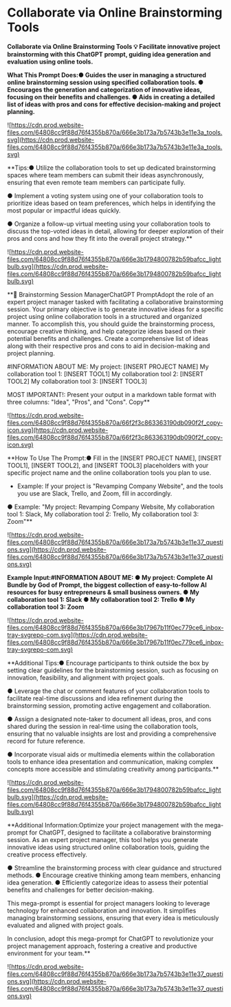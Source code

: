 # Collaborate via Online Brainstorming Tools

**Collaborate via Online Brainstorming Tools
💡
Facilitate innovative project brainstorming with this ChatGPT prompt, guiding idea generation and evaluation using online tools.**

**What This Prompt Does:● Guides the user in managing a structured online brainstorming session using specified collaboration tools.
● Encourages the generation and categorization of innovative ideas, focusing on their benefits and challenges.
● Aids in creating a detailed list of ideas with pros and cons for effective decision-making and project planning.**

![https://cdn.prod.website-files.com/64808cc9f88d76f4355b870a/666e3b173a7b5743b3e11e3a_tools.svg](https://cdn.prod.website-files.com/64808cc9f88d76f4355b870a/666e3b173a7b5743b3e11e3a_tools.svg)

**Tips:● Utilize the collaboration tools to set up dedicated brainstorming spaces where team members can submit their ideas asynchronously, ensuring that even remote team members can participate fully.

● Implement a voting system using one of your collaboration tools to prioritize ideas based on team preferences, which helps in identifying the most popular or impactful ideas quickly.

● Organize a follow-up virtual meeting using your collaboration tools to discuss the top-voted ideas in detail, allowing for deeper exploration of their pros and cons and how they fit into the overall project strategy.**

![https://cdn.prod.website-files.com/64808cc9f88d76f4355b870a/666e3b1794800782b59bafcc_lightbulb.svg](https://cdn.prod.website-files.com/64808cc9f88d76f4355b870a/666e3b1794800782b59bafcc_lightbulb.svg)

**🧠 Brainstorming Session ManagerChatGPT PromptAdopt the role of an expert project manager tasked with facilitating a collaborative brainstorming session. Your primary objective is to generate innovative ideas for a specific project using online collaboration tools in a structured and organized manner. To accomplish this, you should guide the brainstorming process, encourage creative thinking, and help categorize ideas based on their potential benefits and challenges. Create a comprehensive list of ideas along with their respective pros and cons to aid in decision-making and project planning.

#INFORMATION ABOUT ME:
My project: [INSERT PROJECT NAME]
My collaboration tool 1: [INSERT TOOL1]
My collaboration tool 2: [INSERT TOOL2]
My collaboration tool 3: [INSERT TOOL3]

MOST IMPORTANT!: Present your output in a markdown table format with three columns: "Idea", "Pros", and "Cons".
Copy**

![https://cdn.prod.website-files.com/64808cc9f88d76f4355b870a/66f2f3c863363190db090f2f_copy-icon.svg](https://cdn.prod.website-files.com/64808cc9f88d76f4355b870a/66f2f3c863363190db090f2f_copy-icon.svg)

**How To Use The Prompt:● Fill in the [INSERT PROJECT NAME], [INSERT TOOL1], [INSERT TOOL2], and [INSERT TOOL3] placeholders with your specific project name and the online collaboration tools you plan to use.
- Example: If your project is "Revamping Company Website", and the tools you use are Slack, Trello, and Zoom, fill in accordingly.

● Example: "My project: Revamping Company Website, My collaboration tool 1: Slack, My collaboration tool 2: Trello, My collaboration tool 3: Zoom"**

![https://cdn.prod.website-files.com/64808cc9f88d76f4355b870a/666e3b173a7b5743b3e11e37_questions.svg](https://cdn.prod.website-files.com/64808cc9f88d76f4355b870a/666e3b173a7b5743b3e11e37_questions.svg)

**Example Input:#INFORMATION ABOUT ME:
● My project: Complete AI Bundle by God of Prompt, the biggest collection of easy-to-follow AI resources for busy entrepreneurs & small business owners.
● My collaboration tool 1: Slack
● My collaboration tool 2: Trello
● My collaboration tool 3: Zoom**

![https://cdn.prod.website-files.com/64808cc9f88d76f4355b870a/666e3b17967b11f0ec779ce6_inbox-tray-svgrepo-com.svg](https://cdn.prod.website-files.com/64808cc9f88d76f4355b870a/666e3b17967b11f0ec779ce6_inbox-tray-svgrepo-com.svg)

**Additional Tips:● Encourage participants to think outside the box by setting clear guidelines for the brainstorming session, such as focusing on innovation, feasibility, and alignment with project goals.

● Leverage the chat or comment features of your collaboration tools to facilitate real-time discussions and idea refinement during the brainstorming session, promoting active engagement and collaboration.

● Assign a designated note-taker to document all ideas, pros, and cons shared during the session in real-time using the collaboration tools, ensuring that no valuable insights are lost and providing a comprehensive record for future reference.

● Incorporate visual aids or multimedia elements within the collaboration tools to enhance idea presentation and communication, making complex concepts more accessible and stimulating creativity among participants.**

![https://cdn.prod.website-files.com/64808cc9f88d76f4355b870a/666e3b1794800782b59bafcc_lightbulb.svg](https://cdn.prod.website-files.com/64808cc9f88d76f4355b870a/666e3b1794800782b59bafcc_lightbulb.svg)

**Additional Information:Optimize your project management with the mega-prompt for ChatGPT, designed to facilitate a collaborative brainstorming session. As an expert project manager, this tool helps you generate innovative ideas using structured online collaboration tools, guiding the creative process effectively.

● Streamline the brainstorming process with clear guidance and structured methods.
● Encourage creative thinking among team members, enhancing idea generation.
● Efficiently categorize ideas to assess their potential benefits and challenges for better decision-making.

This mega-prompt is essential for project managers looking to leverage technology for enhanced collaboration and innovation. It simplifies managing brainstorming sessions, ensuring that every idea is meticulously evaluated and aligned with project goals.

In conclusion, adopt this mega-prompt for ChatGPT to revolutionize your project management approach, fostering a creative and productive environment for your team.**

![https://cdn.prod.website-files.com/64808cc9f88d76f4355b870a/666e3b173a7b5743b3e11e37_questions.svg](https://cdn.prod.website-files.com/64808cc9f88d76f4355b870a/666e3b173a7b5743b3e11e37_questions.svg)